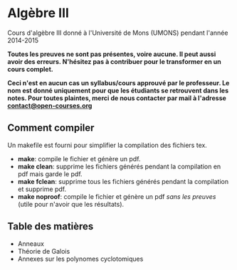 # Algèbre III

Cours d'algèbre III donné à l'Université de Mons (UMONS) pendant l'année 2014-2015

**Toutes les preuves ne sont pas présentes, voire aucune. Il peut aussi avoir
des erreurs. N'hésitez pas à contribuer pour le transformer en un cours
complet.**

**Ceci n'est en aucun cas un syllabus/cours approuvé par le professeur. Le nom est donné
uniquement pour que les étudiants se retrouvent dans les notes. Pour toutes
plaintes, merci de nous contacter par mail à l'adresse contact@open-courses.org**

## Comment compiler

Un makefile est fourni pour simplifier la compilation des fichiers tex.

* **make**: compile le fichier et génère un pdf.
* **make clean**: supprime les fichiers générés pendant la compilation en pdf
  mais garde le pdf.
* **make fclean**: supprime tous les fichiers générés pendant la compilation et
  supprime pdf.
* **make noproof**: compile le fichier et génère un pdf *sans les preuves*
  (utile pour n'avoir que les résultats).

## Table des matières

* Anneaux
* Théorie de Galois
* Annexes sur les polynomes cyclotomiques
